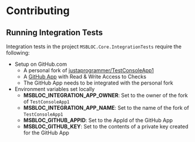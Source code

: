 # Contributing

## Running Integration Tests

Integration tests in the project `MSBLOC.Core.IntegrationTests` require the following:
- Setup on GitHub.com
  - A personal fork of [justaprogrammer/TestConsoleApp1](https://github.com/justaprogrammer/TestConsoleApp1)
  - A [GitHub App](https://developer.github.com/apps/) with Read & Write Access to Checks
  - The GitHub App needs to be integrated with the personal fork
- Environment variables set locally
  - **MSBLOC_INTEGRATION_APP_OWNER**: Set to the owner of the fork of `TestConsoleApp1`
  - **MSBLOC_INTEGRATION_APP_NAME**: Set to the name of the fork of `TestConsoleApp1`
  - **MSBLOC_GITHUB_APPID**: Set to the AppId of the GitHub App
  - **MSBLOC_GITHUB_KEY**: Set to the contents of a private key created for the GitHub App